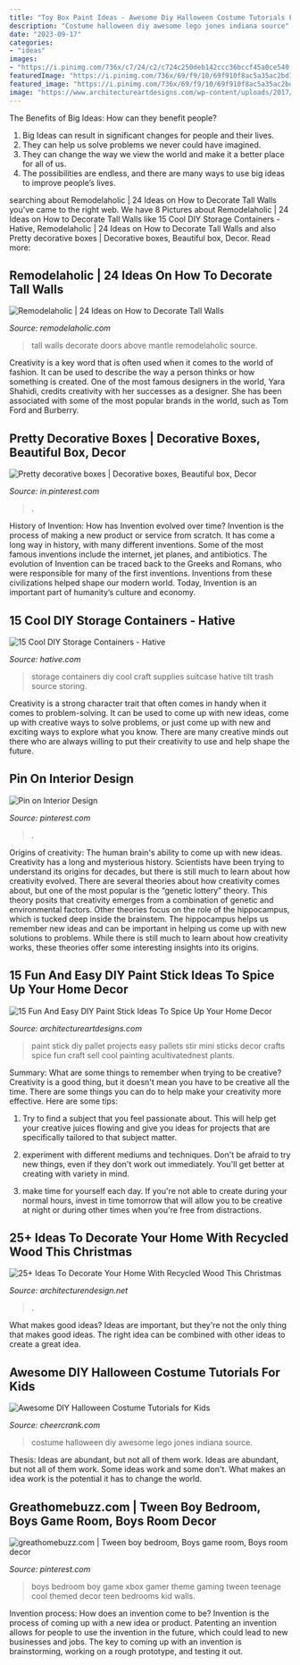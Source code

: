 ```yaml
---
title: "Toy Box Paint Ideas - Awesome Diy Halloween Costume Tutorials For Kids"
description: "Costume halloween diy awesome lego jones indiana source"
date: "2023-09-17"
categories:
- "ideas"
images:
- "https://i.pinimg.com/736x/c7/24/c2/c724c250deb142ccc36bccf45a0ce540--decorative-boxes-trifle.jpg"
featuredImage: "https://i.pinimg.com/736x/69/f9/10/69f910f8ac5a35ac2bd173826c6cf8c3.jpg"
featured_image: "https://i.pinimg.com/736x/69/f9/10/69f910f8ac5a35ac2bd173826c6cf8c3.jpg"
image: "https://www.architectureartdesigns.com/wp-content/uploads/2017/01/15-Fun-And-Easy-DIY-Paint-Stick-Ideas-To-Spice-Up-Your-Home-Decor-4.jpg"
---
```



The Benefits of Big Ideas: How can they benefit people?
1. Big Ideas can result in significant changes for people and their lives.
2. They can help us solve problems we never could have imagined.
3. They can change the way we view the world and make it a better place for all of us.
4. The possibilities are endless, and there are many ways to use big ideas to improve people’s lives.

	

		
searching about Remodelaholic | 24 Ideas on How to Decorate Tall Walls you've came to the right web. We have 8 Pictures about Remodelaholic | 24 Ideas on How to Decorate Tall Walls like 15 Cool DIY Storage Containers - Hative, Remodelaholic | 24 Ideas on How to Decorate Tall Walls and also Pretty decorative boxes | Decorative boxes, Beautiful box, Decor. Read more:
		
    
## Remodelaholic | 24 Ideas On How To Decorate Tall Walls

<img loading=lazy src="http://www.remodelaholic.com/wp-content/uploads/2015/07/doors-above-mantle.jpg" onerror="this.onerror=null;this.src='https://tse2.mm.bing.net/th?id=OIP.QGOmIjYhKqtmdsxZrrL-1gHaLz&amp;pid=15.1';" alt="Remodelaholic | 24 Ideas on How to Decorate Tall Walls">

_Source: remodelaholic.com_

>tall walls decorate doors above mantle remodelaholic source. 

	

Creativity is a key word that is often used when it comes to the world of fashion. It can be used to describe the way a person thinks or how something is created. One of the most famous designers in the world, Yara Shahidi, credits creativity with her successes as a designer. She has been associated with some of the most popular brands in the world, such as Tom Ford and Burberry.

    
## Pretty Decorative Boxes | Decorative Boxes, Beautiful Box, Decor

<img loading=lazy src="https://i.pinimg.com/736x/c7/24/c2/c724c250deb142ccc36bccf45a0ce540--decorative-boxes-trifle.jpg" onerror="this.onerror=null;this.src='https://tse2.mm.bing.net/th?id=OIP.RuQ6rTSmQ3ijgibxzL2LqwHaJ3&amp;pid=15.1';" alt="Pretty decorative boxes | Decorative boxes, Beautiful box, Decor">

_Source: in.pinterest.com_

>. 

	

History of Invention: How has Invention evolved over time?
Invention is the process of making a new product or service from scratch. It has come a long way in history, with many different inventions. Some of the most famous inventions include the internet, jet planes, and antibiotics. The evolution of Invention can be traced back to the Greeks and Romans, who were responsible for many of the first inventions. Inventions from these civilizations helped shape our modern world. Today, Invention is an important part of humanity’s culture and economy.

    
## 15 Cool DIY Storage Containers - Hative

<img loading=lazy src="https://hative.com/wp-content/uploads/2014/11/diy-storage-containers/3-old-suitcase-craft-supplies-holder.jpg" onerror="this.onerror=null;this.src='https://tse4.mm.bing.net/th?id=OIP.TKnGfSCWZWXl5ECbdYWwwwHaJ4&amp;pid=15.1';" alt="15 Cool DIY Storage Containers - Hative">

_Source: hative.com_

>storage containers diy cool craft supplies suitcase hative tilt trash source storing. 

	

Creativity is a strong character trait that often comes in handy when it comes to problem-solving. It can be used to come up with new ideas, come up with creative ways to solve problems, or just come up with new and exciting ways to explore what you know. There are many creative minds out there who are always willing to put their creativity to use and help shape the future.

    
## Pin On Interior Design

<img loading=lazy src="https://i.pinimg.com/736x/69/f9/10/69f910f8ac5a35ac2bd173826c6cf8c3.jpg" onerror="this.onerror=null;this.src='https://tse2.mm.bing.net/th?id=OIP.Pbju8C5iX0mJhpYqj_-6rgHaLH&amp;pid=15.1';" alt="Pin on Interior Design">

_Source: pinterest.com_

>. 

	

Origins of creativity: The human brain's ability to come up with new ideas.
Creativity has a long and mysterious history. Scientists have been trying to understand its origins for decades, but there is still much to learn about how creativity evolved. There are several theories about how creativity comes about, but one of the most popular is the “genetic lottery” theory. This theory posits that creativity emerges from a combination of genetic and environmental factors. Other theories focus on the role of the hippocampus, which is tucked deep inside the brainstem. The hippocampus helps us remember new ideas and can be important in helping us come up with new solutions to problems. While there is still much to learn about how creativity works, these theories offer some interesting insights into its origins.

    
## 15 Fun And Easy DIY Paint Stick Ideas To Spice Up Your Home Decor

<img loading=lazy src="https://www.architectureartdesigns.com/wp-content/uploads/2017/01/15-Fun-And-Easy-DIY-Paint-Stick-Ideas-To-Spice-Up-Your-Home-Decor-4.jpg" onerror="this.onerror=null;this.src='https://tse4.mm.bing.net/th?id=OIP.i7MPCoHgVKhpGXRU8G1hFQHaLg&amp;pid=15.1';" alt="15 Fun And Easy DIY Paint Stick Ideas To Spice Up Your Home Decor">

_Source: architectureartdesigns.com_

>paint stick diy pallet projects easy pallets stir mini sticks decor crafts spice fun craft sell cool painting acultivatednest plants. 

	

Summary: What are some things to remember when trying to be creative?
Creativity is a good thing, but it doesn't mean you have to be creative all the time. There are some things you can do to help make your creativity more effective. Here are some tips:
1. Try to find a subject that you feel passionate about. This will help get your creative juices flowing and give you ideas for projects that are specifically tailored to that subject matter.

2. experiment with different mediums and techniques. Don't be afraid to try new things, even if they don't work out immediately. You'll get better at creating with variety in mind.

3. make time for yourself each day. If you're not able to create during your normal hours, invest in time tomorrow that will allow you to be creative at night or during other times when you're free from distractions.

    
## 25+ Ideas To Decorate Your Home With Recycled Wood This Christmas

<img loading=lazy src="https://cdn.architecturendesign.net/wp-content/uploads/2015/12/AD-Ideas-To-Decorate-Your-Home-With-Recycled-Wood-This-20.jpg" onerror="this.onerror=null;this.src='https://tse3.mm.bing.net/th?id=OIP.3hrp131gZ6c-KCDqkj-N7wHaQi&amp;pid=15.1';" alt="25+ Ideas To Decorate Your Home With Recycled Wood This Christmas">

_Source: architecturendesign.net_

>. 

	

What makes good ideas?
Ideas are important, but they're not the only thing that makes good ideas. The right idea can be combined with other ideas to create a great idea.

    
## Awesome DIY Halloween Costume Tutorials For Kids

<img loading=lazy src="https://www.cheercrank.com/wp-content/uploads/2016/11/46-creative-homemade-halloween-costume.jpg" onerror="this.onerror=null;this.src='https://tse1.mm.bing.net/th?id=OIP.Kb_7ADhaRIrBPQdDOOLdXAHaJ4&amp;pid=15.1';" alt="Awesome DIY Halloween Costume Tutorials for Kids">

_Source: cheercrank.com_

>costume halloween diy awesome lego jones indiana source. 

	

Thesis: Ideas are abundant, but not all of them work.
Ideas are abundant, but not all of them work. Some ideas work and some don't. What makes an idea work is the potential it has to change the world.

    
## Greathomebuzz.com | Tween Boy Bedroom, Boys Game Room, Boys Room Decor

<img loading=lazy src="https://i.pinimg.com/736x/90/7d/4c/907d4c531533f33b2fe23d596506376b--gamer-room-boys-room-ideas.jpg" onerror="this.onerror=null;this.src='https://tse4.mm.bing.net/th?id=OIP.ICWSxQxJkpdKtzx-lYphPAHaJ6&amp;pid=15.1';" alt="greathomebuzz.com | Tween boy bedroom, Boys game room, Boys room decor">

_Source: pinterest.com_

>boys bedroom boy game xbox gamer theme gaming tween teenage cool themed decor teen bedrooms kid walls. 

	

Invention process: How does an invention come to be?
Invention is the process of coming up with a new idea or product. Patenting an invention allows for people to use the invention in the future, which could lead to new businesses and jobs. The key to coming up with an invention is brainstorming, working on a rough prototype, and testing it out.

